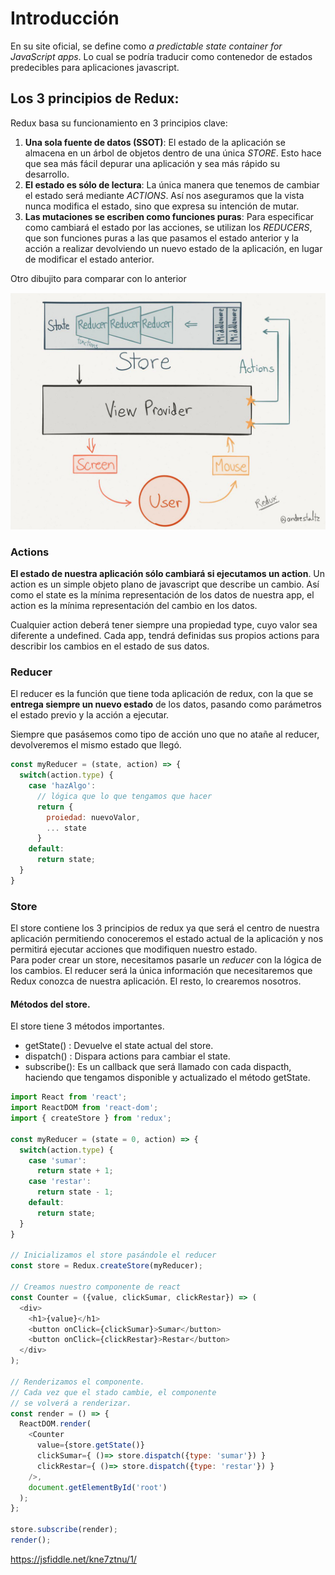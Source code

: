 # Introducción

En su site oficial, se define como _a predictable state container for JavaScript apps_. Lo cual se podría traducir como contenedor de estados predecibles para aplicaciones javascript.

## Los 3 principios de Redux:

Redux basa su funcionamiento en 3 principios clave:

1. **Una sola fuente de datos \(SSOT\)**: El estado de la aplicación se almacena en un árbol de objetos dentro de una única _STORE_. Esto hace que sea más fácil depurar una aplicación y sea más rápido su desarrollo.
2. **El estado es sólo de lectura**: La única manera que tenemos de cambiar el estado será mediante _ACTIONS_. Así nos aseguramos que la vista nunca modifica el estado, sino que expresa su intención de mutar.
3. **Las mutaciones se escriben como funciones puras**: Para especificar como cambiará el estado por las acciones, se utilizan los _REDUCERS_, que son funciones puras a las que pasamos el estado anterior y la acción a realizar devolviendo un nuevo estado de la aplicación, en lugar de modificar el estado anterior.

Otro dibujito para comparar con lo anterior

![](/assets/redux-paper.png)

### Actions

**El estado de nuestra aplicación sólo cambiará si ejecutamos un action**. Un action es un simple objeto plano de javascript que describe un cambio. Así como el state es la mínima representación de los datos de nuestra app, el action es la mínima representación del cambio en los datos.

Cualquier action deberá tener siempre una propiedad type, cuyo valor sea diferente a undefined. Cada app, tendrá definidas sus propios actions para describir los cambios en el estado de sus datos.

### Reducer

El reducer es la función que tiene toda aplicación de redux, con la que se **entrega siempre un nuevo estado** de los datos, pasando como parámetros el estado previo y la acción a ejecutar.

Siempre que pasásemos como tipo de acción uno que no atañe al reducer, devolveremos el mismo estado que llegó.

```js
const myReducer = (state, action) => {
  switch(action.type) {
    case 'hazAlgo':
      // lógica que lo que tengamos que hacer
      return {
        proiedad: nuevoValor,
        ... state
      }
    default:
      return state;
  }
}
```

### Store

El store contiene los 3 principios de redux ya que será el centro de nuestra aplicación permitiendo conoceremos el estado actual de la aplicación y nos permitirá ejecutar acciones que modifiquen nuestro estado.  
Para poder crear un store, necesitamos pasarle un _reducer_ con la lógica de los cambios. El reducer será la única información que necesitaremos que Redux conozca de nuestra aplicación. El resto, lo crearemos nosotros.

#### Métodos del store.
El store tiene 3 métodos importantes.

* getState() : Devuelve el state actual del store.
* dispatch() : Dispara actions para cambiar el state.
* subscribe(): Es un callback que será llamado con cada dispacth, haciendo que tengamos disponible y actualizado el método getState.

```js
import React from 'react';
import ReactDOM from 'react-dom';
import { createStore } from 'redux';

const myReducer = (state = 0, action) => {
  switch(action.type) {
    case 'sumar':
      return state + 1;
    case 'restar':
      return state - 1;
    default:
      return state;
  }
}

// Inicializamos el store pasándole el reducer
const store = Redux.createStore(myReducer);

// Creamos nuestro componente de react
const Counter = ({value, clickSumar, clickRestar}) => (
  <div>
    <h1>{value}</h1>
    <button onClick={clickSumar}>Sumar</button>
    <button onClick={clickRestar}>Restar</button>
  </div>
);

// Renderizamos el componente.
// Cada vez que el stado cambie, el componente
// se volverá a renderizar.
const render = () => {
  ReactDOM.render(
    <Counter 
      value={store.getState()}
      clickSumar={ ()=> store.dispatch({type: 'sumar'}) }
      clickRestar={ ()=> store.dispatch({type: 'restar'}) }
    />,
    document.getElementById('root')
  );
};

store.subscribe(render);
render();
```
https://jsfiddle.net/kne7ztnu/1/


